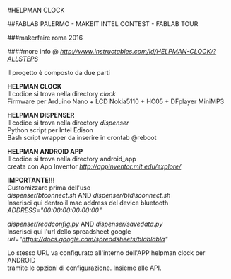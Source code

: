 #HELPMAN CLOCK

##FABLAB PALERMO - MAKEIT INTEL CONTEST - FABLAB TOUR

###makerfaire roma 2016

####more info @ _http://www.instructables.com/id/HELPMAN-CLOCK/?ALLSTEPS_


Il progetto è composto da due parti  


**HELPMAN CLOCK**  
Il codice si trova nella directory _clock_  
Firmware per Arduino Nano + LCD Nokia5110 + HC05 + DFplayer MiniMP3


**HELPMAN DISPENSER**  
Il codice si trova nella directory _dispenser_  
Python script per Intel Edison  
Bash script wrapper da inserire in crontab @reboot


**HELPMAN ANDROID APP**  
Il codice si trova nella directory android_app  
creata con App Inventor _http://appinventor.mit.edu/explore/_


**IMPORTANTE!!!**  
Customizzare prima dell'uso  
_dispenser/btconnect.sh_ AND _dispenser/btdisconnect.sh_  
Inserisci qui dentro il mac address del device bluetooth  
*ADDRESS="00:00:00:00:00:00"*


_dispenser/readconfig.py_ AND _dispenser/savedata.py_  
Inserisci qui l'url dello spreadsheet google  
*url="https://docs.google.com/spreadsheets/blablabla"*


Lo stesso URL va configurato all'interno dell'APP helpman clock per ANDROID  
tramite le opzioni di configurazione. Insieme alle API.
